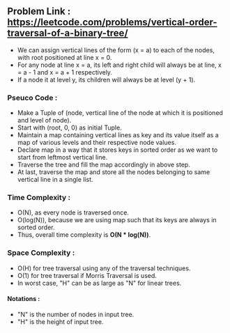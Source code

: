 ## Problem Link : https://leetcode.com/problems/vertical-order-traversal-of-a-binary-tree/

- We can assign vertical lines of the form (x = a) to each of the nodes, with root positioned at line x = 0.
- For any node at line x = a, its left and right child will always be at line, x = a - 1 and x = a + 1 respectively.
- If a node it at level y, its children will always be at level (y + 1).

### Pseuco Code :
  - Make a Tuple of (node, vertical line of the node at which it is positioned and level of node).
  - Start with (root, 0, 0) as initial Tuple.
  - Maintain a map containing vertical lines as key and its value itself as a map of various levels and their respective node values.
  - Declare map in a way that it stores keys in sorted order as we want to start from leftmost vertical line.
  - Traverse the tree and fill the map accordingly in above step.
  - At last, traverse the map and store all the nodes belonging to same vertical line in a single list.

### Time Complexity :
  - O(N), as every node is traversed once.
  - O(log(N)), because we are using map such that its keys are always in sorted order.
  - Thus, overall time complexity is **O(N * log(N))**.
  
### Space Complexity : 
  - O(H) for tree traversal using any of the traversal techniques.
  - O(1) for tree traversal if Morris Traversal is used.
  - In worst case, "H" can be as large as "N" for linear trees.
  
#### Notations : 
  - "N" is the number of nodes in input tree.
  - "H" is the height of input tree.
